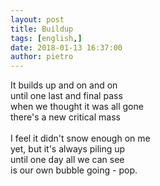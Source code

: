 ```yaml
---
layout: post
title: Buildup
tags: [english,]
date: 2018-01-13 16:37:00
author: pietro
---
```

It builds up and on and on<br/>until one last and final pass<br/>when we thought it was all gone<br/>there's a new critical mass<br/><br/>I feel it didn't snow enough on me<br/>yet, but it's always piling up<br/>until one day all we can see<br/>is our own bubble going - pop.<br/><br/><br/>
